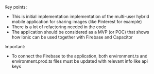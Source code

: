 Key points:

* This is initial implementation implementation of the multi-user hybrid mobile application for sharing images (like Pinterest for example)
* There is a lot of refactoring needed in the code
* The application should be considered as a MVP (or POC) that shows how Ionic can be used together with Firebase and Capacitor

Important:

* To connect the Firebase to the application, both environment.ts and environment.prod.ts files must be updated with relevant info like api keys
